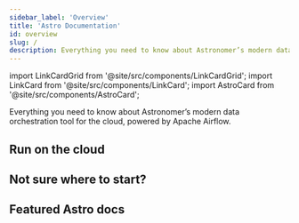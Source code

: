 ```yaml
---
sidebar_label: 'Overview'
title: 'Astro Documentation'
id: overview
slug: /
description: Everything you need to know about Astronomer’s modern data orchestration tool for the cloud, powered by Apache Airflow.
---
```

import LinkCardGrid from '@site/src/components/LinkCardGrid';
import LinkCard from '@site/src/components/LinkCard';
import AstroCard from '@site/src/components/AstroCard';

<p class="DocItem__header-description">Everything you need to know about Astronomer’s modern data orchestration tool for the cloud, powered by Apache Airflow.</p>

<AstroCard />

## Run on the cloud

<LinkCardGrid>
  <LinkCard topIcon label="Create a deployment" description="A deployment is an instance of Apache Airflow." href="/astro/create-deployment" icon="/img/deployment.svg" />
  <LinkCard topIcon label="Deploy Code" description="Get your DAGs up and running on Airflow." href="/astro/deploy-code" icon="/img/code.svg" />
  <LinkCard topIcon label="Automate with CI/CD" description="Push code and deploy to Airflow on Astronomer." href="/astro/ci-cd" icon="/img/automation.svg" />
</LinkCardGrid>

## Not sure where to start?

<LinkCardGrid>
  <LinkCard label="Get started with Apache Airflow" description="Learn how to run Apache Airflow locally with open source tools." href="/learn/get-started-with-airflow" icon="/img/airflow-logo.png" />
  <LinkCard label="Write a DAG with the Astro Python SDK" description="Learn how to write an ETL pipeline with the Astro Python SDK." href="/learn/astro-python-sdk" icon="/img/astro-monogram.svg" />
</LinkCardGrid>

## Featured Astro docs

<LinkCardGrid>
  <LinkCard truncate label="Create a project" description="Crete all of the necessary files to run Airflow locally or on Astro." href="/astro/create-project" />
  <LinkCard truncate label="CI/CD" description="Automate code deploys to Astro using templates for popular CI/CD tools." href="/astro/ci-cd" />
  <LinkCard truncate label="Add and remove Astro users" description="Manage your team's roles and permissions on Astro." href="/astro/add-user" />
</LinkCardGrid>
